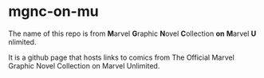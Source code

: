mgnc-on-mu
==========
The name of this repo is from __M__​arvel __G__​raphic __N__​ovel __C__​ollection __on__ __M__​arvel __U__​nlimited.

It is a github page that hosts links to comics from The Official Marvel Graphic Novel Collection on Marvel Unlimited.

